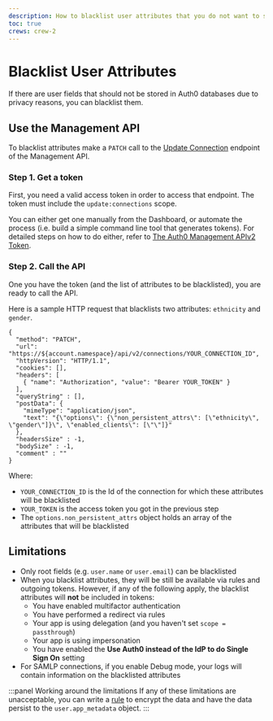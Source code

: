 ```yaml
---
description: How to blacklist user attributes that you do not want to save in Auth0 databases
toc: true
crews: crew-2
---
```

# Blacklist User Attributes

If there are user fields that should not be stored in Auth0 databases due to privacy reasons, you can blacklist them.

## Use the Management API

To blacklist attributes make a `PATCH` call to the [Update Connection](/api/management/v2#!/Connections/patch_connections_by_id) endpoint of the Management API.

### Step 1. Get a token

First, you need a valid access token in order to access that endpoint. The token must include the `update:connections` scope. 

You can either get one manually from the Dashboard, or automate the process (i.e. build a simple command line tool that generates tokens). For detailed steps on how to do either, refer to  [The Auth0 Management APIv2 Token](/api/management/v2/tokens).

### Step 2. Call the API

One you have the token (and the list of attributes to be blacklisted), you are ready to call the API. 

Here is a sample HTTP request that blacklists two attributes: `ethnicity` and `gender`.


```har
{
  "method": "PATCH",
  "url": "https://${account.namespace}/api/v2/connections/YOUR_CONNECTION_ID",
  "httpVersion": "HTTP/1.1",
  "cookies": [],
  "headers": [
    { "name": "Authorization", "value": "Bearer YOUR_TOKEN" }
  ],
  "queryString" : [],
  "postData": {
    "mimeType": "application/json",
    "text": "{\"options\": {\"non_persistent_attrs\": [\"ethnicity\", \"gender\"]}\", \"enabled_clients\": [\"\"]}"
  },
  "headersSize" : -1,
  "bodySize" : -1,
  "comment" : ""
}
```

Where:

- `YOUR_CONNECTION_ID` is the Id of the connection for which these attributes will be blacklisted
- `YOUR_TOKEN` is the access token you got in the previous step
- The `options.non_persistent_attrs` object holds an array of the attributes that will be blacklisted

## Limitations

- Only root fields (e.g. `user.name` or `user.email`) can be blacklisted
- When you blacklist attributes, they will be still be available via rules and outgoing tokens. However, if any of the following apply, the blacklist attributes will **not** be included in tokens:
  - You have enabled multifactor authentication
  - You have performed a redirect via rules
  - Your app is using delegation (and you haven't set `scope = passthrough`)
  - Your app is using impersonation
  - You have enabled the **Use Auth0 instead of the IdP to do Single Sign On** setting
- For SAMLP connections, if you enable Debug mode, your logs will contain information on the blacklisted attributes

:::panel Working around the limitations
If any of these limitations are unacceptable, you can write a [rule](/rules) to encrypt the data and have the data persist to the `user.app_metadata` object.
:::
